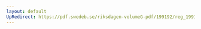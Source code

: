 ```yaml
---
layout: default
UpRedirect: https://pdf.swedeb.se/riksdagen-volumeG-pdf/199192/reg_199192/reg_199192_0868.pdf
---
```

